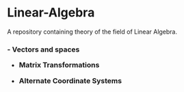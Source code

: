 # Linear-Algebra
A repository containing theory of the field of Linear Algebra.

<h3>
- Vectors and spaces

- Matrix Transformations

- Alternate Coordinate Systems</h3>
